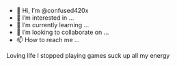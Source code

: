 - 👋 Hi, I’m @confused420x
- 👀 I’m interested in ...
- 🌱 I’m currently learning ...
- 💞️ I’m looking to collaborate on ...
- 📫 How to reach me ...

<!---
confused420x/confused420x is a ✨ special ✨ repository because its `README.md` (this file) appears on your GitHub profile.
You can click the Preview link to take a look at your changes.
--->
Loving life I stopped playing games suck up all my energy 
